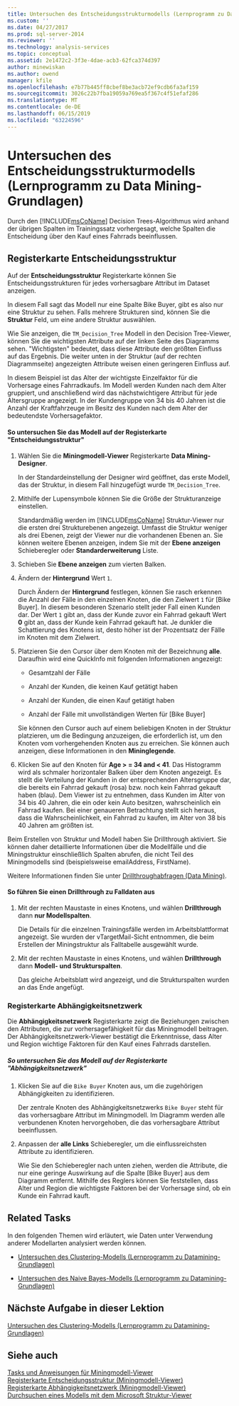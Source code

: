 ```yaml
---
title: Untersuchen des Entscheidungsstrukturmodells (Lernprogramm zu Datamining-Grundlagen) | Microsoft-Dokumentation
ms.custom: ''
ms.date: 04/27/2017
ms.prod: sql-server-2014
ms.reviewer: ''
ms.technology: analysis-services
ms.topic: conceptual
ms.assetid: 2e1472c2-3f3e-4dae-acb3-62fca374d397
author: minewiskan
ms.author: owend
manager: kfile
ms.openlocfilehash: e7b77b445ff8cbef8be3acb72ef9cdb6fa3af159
ms.sourcegitcommit: 3026c22b7fba19059a769ea5f367c4f51efaf286
ms.translationtype: MT
ms.contentlocale: de-DE
ms.lasthandoff: 06/15/2019
ms.locfileid: "63224596"
---
```

# <a name="exploring-the-decision-tree-model-basic-data-mining-tutorial"></a>Untersuchen des Entscheidungsstrukturmodells (Lernprogramm zu Data Mining-Grundlagen)
  Durch den [!INCLUDE[msCoName](../includes/msconame-md.md)] Decision Trees-Algorithmus wird anhand der übrigen Spalten im Trainingssatz vorhergesagt, welche Spalten die Entscheidung über den Kauf eines Fahrrads beeinflussen.  
  

  
##  <a name="Decision_Tree_Tab"></a> Registerkarte Entscheidungsstruktur  
 Auf der **Entscheidungsstruktur** Registerkarte können Sie Entscheidungsstrukturen für jedes vorhersagbare Attribut im Dataset anzeigen.  
  
 In diesem Fall sagt das Modell nur eine Spalte Bike Buyer, gibt es also nur eine Struktur zu sehen. Falls mehrere Strukturen sind, können Sie die **Struktur** Feld, um eine andere Struktur auswählen.  
  
 Wie Sie anzeigen, die `TM_Decision_Tree` Modell in den Decision Tree-Viewer, können Sie die wichtigsten Attribute auf der linken Seite des Diagramms sehen. "Wichtigsten" bedeutet, dass diese Attribute den größten Einfluss auf das Ergebnis. Die weiter unten in der Struktur (auf der rechten Diagrammseite) angezeigten Attribute weisen einen geringeren Einfluss auf.  
  
 In diesem Beispiel ist das Alter der wichtigste Einzelfaktor für die Vorhersage eines Fahrradkaufs. Im Modell werden Kunden nach dem Alter gruppiert, und anschließend wird das nächstwichtigere Attribut für jede Altersgruppe angezeigt. In der Kundengruppe von 34 bis 40 Jahren ist die Anzahl der Kraftfahrzeuge im Besitz des Kunden nach dem Alter der bedeutendste Vorhersagefaktor.  
  
#### <a name="to-explore-the-model-in-the-decision-tree-tab"></a>So untersuchen Sie das Modell auf der Registerkarte "Entscheidungsstruktur"  
  
1.  Wählen Sie die **Miningmodell-Viewer** Registerkarte **Data Mining-Designer**.  
  
     In der Standardeinstellung der Designer wird geöffnet, das erste Modell, das der Struktur, in diesem Fall hinzugefügt wurde `TM_Decision_Tree`.  
  
2.  Mithilfe der Lupensymbole können Sie die Größe der Strukturanzeige einstellen.  
  
     Standardmäßig werden im [!INCLUDE[msCoName](../includes/msconame-md.md)] Struktur-Viewer nur die ersten drei Strukturebenen angezeigt. Umfasst die Struktur weniger als drei Ebenen, zeigt der Viewer nur die vorhandenen Ebenen an. Sie können weitere Ebenen anzeigen, indem Sie mit der **Ebene anzeigen** Schieberegler oder **Standarderweiterung** Liste.  
  
3.  Schieben Sie **Ebene anzeigen** zum vierten Balken.  
  
4.  Ändern der **Hintergrund** Wert `1`.  
  
     Durch Ändern der **Hintergrund** festlegen, können Sie rasch erkennen die Anzahl der Fälle in den einzelnen Knoten, die den Zielwert `1` für [Bike Buyer]. In diesem besonderen Szenario stellt jeder Fall einen Kunden dar. Der Wert `1` gibt an, dass der Kunde zuvor ein Fahrrad gekauft Wert **0** gibt an, dass der Kunde kein Fahrrad gekauft hat. Je dunkler die Schattierung des Knotens ist, desto höher ist der Prozentsatz der Fälle im Knoten mit dem Zielwert.  
  
5.  Platzieren Sie den Cursor über dem Knoten mit der Bezeichnung **alle**. Daraufhin wird eine QuickInfo mit folgenden Informationen angezeigt:  
  
    -   Gesamtzahl der Fälle  
  
    -   Anzahl der Kunden, die keinen Kauf getätigt haben  
  
    -   Anzahl der Kunden, die einen Kauf getätigt haben  
  
    -   Anzahl der Fälle mit unvollständigen Werten für [Bike Buyer]  
  
     Sie können den Cursor auch auf einem beliebigen Knoten in der Struktur platzieren, um die Bedingung anzuzeigen, die erforderlich ist, um den Knoten vom vorhergehenden Knoten aus zu erreichen. Sie können auch anzeigen, diese Informationen in den **Mininglegende**.  
  
6.  Klicken Sie auf den Knoten für **Age > = 34 and < 41**. Das Histogramm wird als schmaler horizontaler Balken über dem Knoten angezeigt. Es stellt die Verteilung der Kunden in der entsprechenden Altersgruppe dar, die bereits ein Fahrrad gekauft (rosa) bzw. noch kein Fahrrad gekauft haben (blau). Dem Viewer ist zu entnehmen, dass Kunden im Alter von 34 bis 40 Jahren, die ein oder kein Auto besitzen, wahrscheinlich ein Fahrrad kaufen. Bei einer genaueren Betrachtung stellt sich heraus, dass die Wahrscheinlichkeit, ein Fahrrad zu kaufen, im Alter von 38 bis 40 Jahren am größten ist.  
  
 Beim Erstellen von Struktur und Modell haben Sie Drillthrough aktiviert. Sie können daher detaillierte Informationen über die Modellfälle und die Miningstruktur einschließlich Spalten abrufen, die nicht Teil des Miningmodells sind (beispielsweise emailAddress, FirstName).  
  
 Weitere Informationen finden Sie unter [Drillthroughabfragen &#40;Data Mining&#41;](../../2014/analysis-services/data-mining/drillthrough-queries-data-mining.md).  
  
#### <a name="to-drill-through-to-case-data"></a>So führen Sie einen Drillthrough zu Falldaten aus  
  
1.  Mit der rechten Maustaste in eines Knotens, und wählen **Drillthrough** dann **nur Modellspalten**.  
  
     Die Details für die einzelnen Trainingsfälle werden im Arbeitsblattformat angezeigt. Sie wurden der vTargetMail-Sicht entnommen, die beim Erstellen der Miningstruktur als Falltabelle ausgewählt wurde.  
  
2.  Mit der rechten Maustaste in eines Knotens, und wählen **Drillthrough** dann **Modell- und Strukturspalten**.  
  
     Das gleiche Arbeitsblatt wird angezeigt, und die Strukturspalten wurden an das Ende angefügt.  
  
  
###  <a name="Dependency_Network_Tab"></a> Registerkarte Abhängigkeitsnetzwerk  
 Die **Abhängigkeitsnetzwerk** Registerkarte zeigt die Beziehungen zwischen den Attributen, die zur vorhersagefähigkeit für das Miningmodell beitragen. Der Abhängigkeitsnetzwerk-Viewer bestätigt die Erkenntnisse, dass Alter und Region wichtige Faktoren für den Kauf eines Fahrrads darstellen.  
  
##### <a name="to-explore-the-model-in-the-dependency-network-tab"></a>So untersuchen Sie das Modell auf der Registerkarte "Abhängigkeitsnetzwerk"  
  
1.  Klicken Sie auf die `Bike Buyer` Knoten aus, um die zugehörigen Abhängigkeiten zu identifizieren.  
  
     Der zentrale Knoten des Abhängigkeitsnetzwerks `Bike Buyer` steht für das vorhersagbare Attribut im Miningmodell. Im Diagramm werden alle verbundenen Knoten hervorgehoben, die das vorhersagbare Attribut beeinflussen.  
  
2.  Anpassen der **alle Links** Schieberegler, um die einflussreichsten Attribute zu identifizieren.  
  
     Wie Sie den Schieberegler nach unten ziehen, werden die Attribute, die nur eine geringe Auswirkung auf die Spalte [Bike Buyer] aus dem Diagramm entfernt. Mithilfe des Reglers können Sie feststellen, dass Alter und Region die wichtigste Faktoren bei der Vorhersage sind, ob ein Kunde ein Fahrrad kauft.  
  
## <a name="related-tasks"></a>Related Tasks  
 In den folgenden Themen wird erläutert, wie Daten unter Verwendung anderer Modellarten analysiert werden können.  
  
-   [Untersuchen des Clustering-Modells &#40;Lernprogramm zu Datamining-Grundlagen&#41;](../../2014/tutorials/exploring-the-clustering-model-basic-data-mining-tutorial.md)  
  
-   [Untersuchen des Naive Bayes-Modells &#40;Lernprogramm zu Datamining-Grundlagen&#41;](../../2014/tutorials/exploring-the-naive-bayes-model-basic-data-mining-tutorial.md)  
  
## <a name="next-task-in-lesson"></a>Nächste Aufgabe in dieser Lektion  
 [Untersuchen des Clustering-Modells &#40;Lernprogramm zu Datamining-Grundlagen&#41;](../../2014/tutorials/exploring-the-clustering-model-basic-data-mining-tutorial.md)  
  
## <a name="see-also"></a>Siehe auch  
 [Tasks und Anweisungen für Miningmodell-Viewer](../../2014/analysis-services/data-mining/mining-model-viewer-tasks-and-how-tos.md)   
 [Registerkarte Entscheidungsstruktur &#40;Miningmodell-Viewer&#41;](../../2014/analysis-services/decision-tree-tab-mining-model-viewer.md)   
 [Registerkarte Abhängigkeitsnetzwerk &#40;Miningmodell-Viewer&#41;](../../2014/analysis-services/dependency-network-tab-mining-model-viewer.md)   
 [Durchsuchen eines Modells mit dem Microsoft Struktur-Viewer](../../2014/analysis-services/data-mining/browse-a-model-using-the-microsoft-tree-viewer.md)  
  
  
